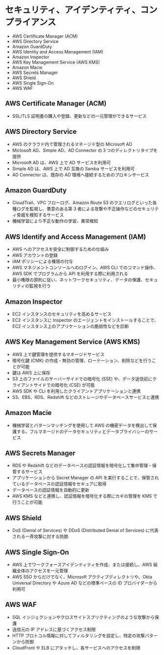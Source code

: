 # セキュリティ、アイデンティティ、コンプライアンス

* AWS Certificate Manager (ACM)
* AWS Directory Service
* Amazon GuardDuty
* AWS Identity and Access Management (IAM)
* Amazon Inspector
* AWS Key Management Service (AWS KMS)
* Amazon Macie
* AWS Secrets Manager
* AWS Shield
* AWS Single Sign-On
* AWS WAF

## AWS Certificate Manager (ACM)
* SSL/TLS 証明書の購入や登録、更新などの一元管理ができるサービス

## AWS Directory Service
* AWS のクラウド内で管理されるマネージド型の Microsoft AD
* Mictosoft AD、Simple AD、AD Connector の３つのディレクトリタイプを提供
* Microsoft AD は、AWS 上で AD サービスを利用可
* Simple AD は、AWS 上で AD 互換の Samba サービスを利用可
* AD Connector は、既存の AD 環境へ接続するためのプロキシサービス

## Amazon GuardDuty
* CloudTrail、VPC フローログ、Amazon Route 53 のクエリログといった各種ログを監視し、悪意のある第 3 者による攻撃や不正操作などのセキュリティ脅威を検知するサービス
* 機械学習により不正な動作の学習、異常検知

## AWS Identify and Access Management (IAM)
* AWS へのアクセスを安全に制御するための仕組み
* AWS アカウントの登録
* IAM ポリシーによる権限の付与
* AWS マネジメントコンソールへのログイン、AWS CLI でのコマンド操作、AWS SDK でプログラムから API を利用する際に利用される
* 最小権限の原則に従い、ネットワークセキュリティ、データの保護、セキュリティの監視を行う

## Amazon Inspector
* EC2 インスタンスのセキュリティを高めるサービス
* EC2 インスタンスに Inspector のエージェントをインストールすることで、EC2 インスタンス上のアプリケーションの脆弱性などを診断

## AWS Key Management Service (AWS KMS)
* AWS 上で鍵管理を提供するマネージドサービス
* 暗号化鍵 (CMK) の作成・無効の管理、ローテーション、削除などを行うことが可能
* 鍵は AWS 上に保存
* S3 上のファイルのサーバーサイドでの暗号化 (SSE) や、データ送信前にクライアントサイドでの暗号化 (CSE) が可能
* AWS SDK や CLI を利用したクライアントアプリケーションと連携
* S3、EBS、RDS、Redshift などのストレージやデータベースサービスと連携

## Amazon Macie
* 機械学習とパターンマッチングを使用して AWS の機密データを検出して保護する、フルマネージドのデータセキュリティとデータプライバシーのサービス

## AWS Secrets Manager
* RDS や Redshift などのデータベースの認証情報を暗号化して集中管理・保管するサービス
* アプリケーションから Secret Manager の API を実行することで、保管されているデータベースの認証情報をセキュアに取得
* データベースの認証情報を自動的に更新
* AWS KMS などと連携し、認証情報を暗号化する際にカギの管理を KMS で行うことが可能

## AWS Shield
* DoS (Denial of Services) や DDoS (Distributed Denial of Services) に代表される一斉攻撃に対する防御

## AWS Single Sign-On
* AWS 上でワークフォースアイデンティティを作成、または接続し、AWS 組織全体のアクセスを一元管理
* AWS SSO からだけでなく、Microsoft アクティブディレクトリや、Okta Universal Directory や Azure AD などの標準ベースの ID プロバイダーから利用可

## AWS WAF
* SQL インジェクションやクロスサイトスプリクティングのような攻撃から保護
* 送信元の IP アドレスに基づくアクセス制限
* HTTP プロトコル情報に対してフィルタリングを設定し、特定の攻撃パターンから防御
* CloudFront や ELB にアタッチし、各サービスへのアクセスを制限
